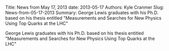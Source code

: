 Title: News from May 17, 2013
date: 2013-05-17
Authors: Kyle Cranmer
Slug: News-from-05-17-2013
Summary:  George Lewis graduates with his Ph.D. based on his thesis entitled "Measurements and Searches for New Physics Using Top Quarks at the LHC"

 

 George Lewis graduates with his Ph.D. based on his thesis entitled "Measurements and Searches for New Physics Using Top Quarks at the LHC"

 